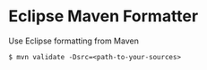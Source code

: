 # Eclipse Maven Formatter

Use Eclipse formatting from Maven

    $ mvn validate -Dsrc=<path-to-your-sources>


